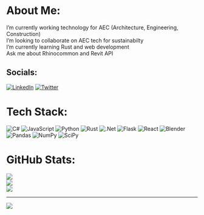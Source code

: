 # About Me:
I’m currently working technology for AEC (Architecture, Engineering, Construction) <br> I’m looking to collaborate on AEC tech for sustainabilty<br> I’m currently learning Rust and web development<br>Ask me about Rhinocommon and Revit API<br>


## Socials:
[![LinkedIn](https://img.shields.io/badge/LinkedIn-%230077B5.svg?logo=linkedin&logoColor=white)](https://linkedin.com/in/andres-buitrago-533b02170) 
[![Twitter](https://img.shields.io/twitter/url?label=twitter&style=social&url=https%3A%2F%2Ftwitter.com%2Fandrsbtrg)](https://twitter.com/andrsbtrg)

# Tech Stack:
![C#](https://img.shields.io/badge/c%23-%23239120.svg?style=for-the-badge&logo=c-sharp&logoColor=white) ![JavaScript](https://img.shields.io/badge/javascript-%23323330.svg?style=for-the-badge&logo=javascript&logoColor=%23F7DF1E) ![Python](https://img.shields.io/badge/python-3670A0?style=for-the-badge&logo=python&logoColor=ffdd54) ![Rust](https://img.shields.io/badge/rust-%23000000.svg?style=for-the-badge&logo=rust&logoColor=white) ![.Net](https://img.shields.io/badge/.NET-5C2D91?style=for-the-badge&logo=.net&logoColor=white) ![Flask](https://img.shields.io/badge/flask-%23000.svg?style=for-the-badge&logo=flask&logoColor=white) ![React](https://img.shields.io/badge/react-%2320232a.svg?style=for-the-badge&logo=react&logoColor=%2361DAFB) ![Blender](https://img.shields.io/badge/blender-%23F5792A.svg?style=for-the-badge&logo=blender&logoColor=white) ![Pandas](https://img.shields.io/badge/pandas-%23150458.svg?style=for-the-badge&logo=pandas&logoColor=white) ![NumPy](https://img.shields.io/badge/numpy-%23013243.svg?style=for-the-badge&logo=numpy&logoColor=white) ![SciPy](https://img.shields.io/badge/SciPy-%230C55A5.svg?style=for-the-badge&logo=scipy&logoColor=%white)
# GitHub Stats:
![](https://github-readme-stats.vercel.app/api?username=andrsbtrg&theme=dark&hide_border=false&include_all_commits=false&count_private=false)<br/>
![](https://github-readme-streak-stats.herokuapp.com/?user=andrsbtrg&theme=dark&hide_border=false)<br/>
![](https://github-readme-stats.vercel.app/api/top-langs/?username=andrsbtrg&theme=dark&hide_border=false&include_all_commits=false&count_private=false&layout=compact)

---
[![](https://visitcount.itsvg.in/api?id=andrsbtrg&icon=8&color=0)](https://visitcount.itsvg.in)

<!-- Proudly created with GPRM ( https://gprm.itsvg.in ) -->
